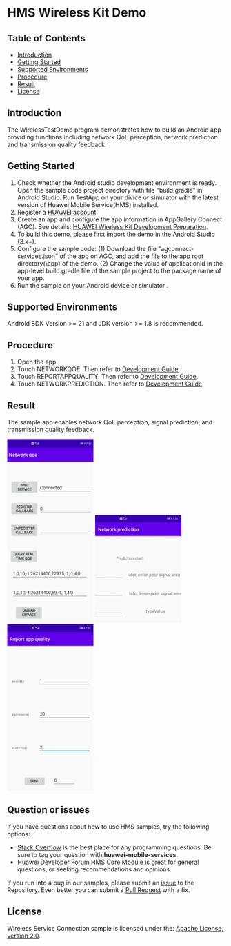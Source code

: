 # HMS Wireless Kit Demo
## Table of Contents

 * [Introduction](#introduction)
 * [Getting Started](#getting-started)
 * [Supported Environments](#supported-environments)
 * [Procedure](#procedure)
 * [Result](#result)
 * [License](#license)
 
## Introduction
The WirelessTestDemo program demonstrates how to build an Android app providing functions including network QoE perception, network prediction and transmission quality feedback.

## Getting Started

1. Check whether the Android studio development environment is ready. Open the sample code project directory with file "build.gradle" in Android Studio. Run TestApp on your divice or simulator with the latest version of Huawei Mobile Service(HMS) installed.
2. Register a [HUAWEI account](https://developer.huawei.com/consumer/en/).
3. Create an app and configure the app information in AppGallery Connect (AGC). 
See details: [HUAWEI Wireless Kit Development Preparation](https://developer.huawei.com/consumer/en/doc/development/HMSCore-Guides-V5/config-agc-0000001050749961-V5).
4. To build this demo, please first import the demo in the Android Studio (3.x+).
5. Configure the sample code:
     (1) Download the file "agconnect-services.json" of the app on AGC, and add the file to the app root directory(\app) of the demo. 
     (2) Change the value of applicationid in the app-level build.gradle file of the sample project to the package name of your app.
6. Run the sample on your Android device or simulator .

## Supported Environments
   Android SDK Version >= 21 and JDK version >= 1.8 is recommended.

## Procedure
1. Open the app.
2. Touch NETWORKQOE. Then refer to [Development Guide](https://developer.huawei.com/consumer/en/codelab/HMSWirelessKit/index.html#4). 
3. Touch REPORTAPPQUALITY. Then refer to [Development Guide](https://developer.huawei.com/consumer/en/doc/development/HMSCore-Guides/client-dev-procedure-0000001051075068). 
4. Touch NETWORKPREDICTION. Then refer to [Development Guide](https://developer.huawei.com/consumer/en/doc/development/HMSCore-Guides/client-dev-procedure-0000001051075068). 

## Result
The sample app enables network QoE perception, signal prediction, and transmission quality feedback.

<img src="https://github.com/HMS-Core/hms-wireless-demo-android/blob/master/image/result_1.JPG" width="200"> <img src="https://github.com/HMS-Core/hms-wireless-demo-android/blob/master/image/result_2.JPG" width="200"> <img src="https://github.com/HMS-Core/hms-wireless-demo-android/blob/master/image/result_3.JPG" width="200">

## Question or issues
If you have questions about how to use HMS samples, try the following options:
- [Stack Overflow](https://stackoverflow.com/questions/tagged/huawei-mobile-services) is the best place for any programming questions. Be sure to tag your question with 
**huawei-mobile-services**.
- [Huawei Developer Forum](https://forums.developer.huawei.com/forumPortal/en/home?fid=0101187876626530001) HMS Core Module is great for general questions, or seeking recommendations and opinions.

If you run into a bug in our samples, please submit an [issue](https://github.com/HMS-Core/hms-wireless-demo-android/issues) to the Repository. Even better you can submit a [Pull Request](https://github.com/HMS-Core/hms-wireless-demo-android/pulls) with a fix.

## License
Wireless Service Connection sample is licensed under the: [Apache License, version 2.0](http://www.apache.org/licenses/LICENSE-2.0).
